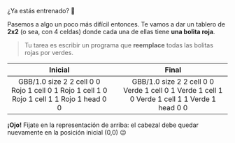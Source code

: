 ¿Ya estás entrenado? :muscle:

Pasemos a algo un poco más difícil entonces. Te vamos a dar un tablero de **2x2** (o sea, con 4 celdas) donde cada una de ellas tiene **una bolita roja**.

> Tu tarea es escribir un programa que **reemplace** todas las bolitas rojas por verdes.

<table class= "table" style="width:100%">
  <thead>
  <tr>
    <th style="text-align: center">Inicial</th>
    <th style="text-align: center"></th> 
    <th style="text-align: center">Final</th>
  </tr>
  </thead>
  <tbody>
  <tr>
    <td style="text-align: center">  
      <gs-board>
        GBB/1.0
        size 2 2
        cell 0 0 Rojo 1
        cell 0 1 Rojo 1
        cell 1 0 Rojo 1
        cell 1 1 Rojo 1
        head 0 0
      </gs-board>
    </td>
    <td style="text-align: center"><i class="fa fa-arrow-right"></i></td> 
    <td style="text-align: center">
      <gs-board>
        GBB/1.0
        size 2 2
        cell 0 0 Verde 1
        cell 0 1 Verde 1
        cell 1 0 Verde 1
        cell 1 1 Verde 1
        head 0 0
      </gs-board>
    </td>
  </tr>
  <tbody>
</table>

**¡Ojo!** Fijate en la representación de arriba: el cabezal debe quedar nuevamente en la posición inicial (0,0) :wink: